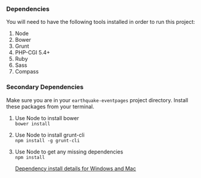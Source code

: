 ### Dependencies ###
You will need to have the following tools installed in order to run this project:

1. Node
  1. Bower
  1. Grunt
  1. PHP-CGI 5.4+
1. Ruby
  1. Sass
  1. Compass

### Secondary Dependencies ###
Make sure you are in your `earthquake-eventpages` project directory.
Install these packages from your terminal.

1. Use Node to install bower  
   ```bower install```

1. Use Node to install grunt-cli  
   ```npm install -g grunt-cli```  

3. Use Node to get any missing dependencies  
   ```npm install```

   [Dependency install details for Windows and Mac](readme_dependency_install_specifics.md)
